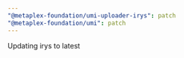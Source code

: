 ```yaml
---
"@metaplex-foundation/umi-uploader-irys": patch
"@metaplex-foundation/umi": patch
---
```


Updating irys to latest
